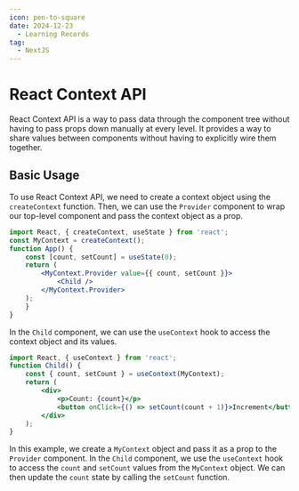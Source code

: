 ```yaml
---
icon: pen-to-square
date: 2024-12-23
  - Learning Records
tag:
  - NextJS
---
```


# React Context API
React Context API is a way to pass data through the component tree without having to pass props down manually at every level. It provides a way to share values between components without having to explicitly wire them together.

## Basic Usage
To use React Context API, we need to create a context object using the `createContext` function. Then, we can use the `Provider` component to wrap our top-level component and pass the context object as a prop.
```jsx
import React, { createContext, useState } from 'react';
const MyContext = createContext();
function App() {
    const [count, setCount] = useState(0);
    return (
        <MyContext.Provider value={{ count, setCount }}>
            <Child />
        </MyContext.Provider>
    );
    }
}
```
In the `Child` component, we can use the `useContext` hook to access the context object and its values.
```jsx
import React, { useContext } from 'react';
function Child() {
    const { count, setCount } = useContext(MyContext);
    return (
        <div>
            <p>Count: {count}</p>
            <button onClick={() => setCount(count + 1)}>Increment</button>
        </div>
    );
}
```
In this example, we create a `MyContext` object and pass it as a prop to the `Provider` component. In the `Child` component, we use the `useContext` hook to access the `count` and `setCount` values from the `MyContext` object. We can then update the `count` state by calling the `setCount` function. 
 